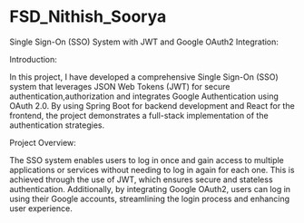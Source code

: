 # FSD_Nithish_Soorya

Single Sign-On (SSO) System with JWT and Google OAuth2 Integration:

Introduction:

In this project, I have developed a comprehensive Single Sign-On (SSO) system that leverages JSON Web Tokens (JWT) for secure authentication,authorization and integrates Google Authentication using OAuth 2.0. By using Spring Boot for backend development and React for the frontend, the project demonstrates a full-stack implementation of the authentication strategies.

Project Overview:

The SSO system enables users to log in once and gain access to multiple applications or services without needing to log in again for each one. This is achieved through the use of JWT, which ensures secure and stateless authentication. Additionally, by integrating Google OAuth2, users can log in using their Google accounts, streamlining the login process and enhancing user experience.
